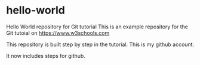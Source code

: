 # hello-world

Hello World repository for Git tutorial
This is an example repository for the Git tutoial on https://www.w3schools.com

This repository is built step by step in the tutorial.
This is my github account.

It now includes steps for github.
